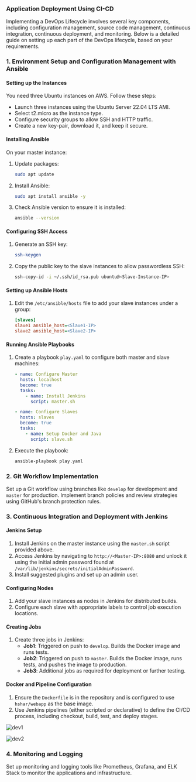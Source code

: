 ### Application Deployment Using CI-CD

Implementing a DevOps Lifecycle involves several key components, including configuration management, source code management, continuous integration, continuous deployment, and monitoring. Below is a detailed guide on setting up each part of the DevOps lifecycle, based on your requirements.

### 1. Environment Setup and Configuration Management with Ansible

#### Setting up the Instances
You need three Ubuntu instances on AWS. Follow these steps:
- Launch three instances using the Ubuntu Server 22.04 LTS AMI.
- Select t2.micro as the instance type.
- Configure security groups to allow SSH and HTTP traffic.
- Create a new key-pair, download it, and keep it secure.

#### Installing Ansible
On your master instance:
1. Update packages:
   ```bash
   sudo apt update
   ```
2. Install Ansible:
   ```bash
   sudo apt install ansible -y
   ```
3. Check Ansible version to ensure it is installed:
   ```bash
   ansible --version
   ```

#### Configuring SSH Access
1. Generate an SSH key:
   ```bash
   ssh-keygen
   ```
2. Copy the public key to the slave instances to allow passwordless SSH:
   ```bash
   ssh-copy-id -i ~/.ssh/id_rsa.pub ubuntu@<Slave-Instance-IP>
   ```

#### Setting up Ansible Hosts
1. Edit the `/etc/ansible/hosts` file to add your slave instances under a group:
   ```ini
   [slaves]
   slave1 ansible_host=<Slave1-IP>
   slave2 ansible_host=<Slave2-IP>
   ```

#### Running Ansible Playbooks
1. Create a playbook `play.yaml` to configure both master and slave machines:
   ```yaml
   - name: Configure Master
     hosts: localhost
     become: true
     tasks:
       - name: Install Jenkins
         script: master.sh

   - name: Configure Slaves
     hosts: slaves
     become: true
     tasks:
       - name: Setup Docker and Java
         script: slave.sh
   ```
2. Execute the playbook:
   ```bash
   ansible-playbook play.yaml
   ```

### 2. Git Workflow Implementation

Set up a Git workflow using branches like `develop` for development and `master` for production. Implement branch policies and review strategies using GitHub's branch protection rules.

### 3. Continuous Integration and Deployment with Jenkins

#### Jenkins Setup
1. Install Jenkins on the master instance using the `master.sh` script provided above.
2. Access Jenkins by navigating to `http://<Master-IP>:8080` and unlock it using the initial admin password found at `/var/lib/jenkins/secrets/initialAdminPassword`.
3. Install suggested plugins and set up an admin user.

#### Configuring Nodes
1. Add your slave instances as nodes in Jenkins for distributed builds.
2. Configure each slave with appropriate labels to control job execution locations.

#### Creating Jobs
1. Create three jobs in Jenkins:
   - **Job1**: Triggered on push to `develop`. Builds the Docker image and runs tests.
   - **Job2**: Triggered on push to `master`. Builds the Docker image, runs tests, and pushes the image to production.
   - **Job3**: Additional jobs as required for deployment or further testing.

#### Docker and Pipeline Configuration
1. Ensure the `Dockerfile` is in the repository and is configured to use `hshar/webapp` as the base image.
2. Use Jenkins pipelines (either scripted or declarative) to define the CI/CD process, including checkout, build, test, and deploy stages.

![dev1](https://github.com/AbhiGundim/Application-Deployment-Using-CI-CD/assets/124610756/93978a50-2d2b-4016-a95f-b79652c7d224)

![dev2](https://github.com/AbhiGundim/Application-Deployment-Using-CI-CD/assets/124610756/a2b25bc1-f07f-4dcb-80d2-68b9fe6c3592)


### 4. Monitoring and Logging

Set up monitoring and logging tools like Prometheus, Grafana, and ELK Stack to monitor the applications and infrastructure.

